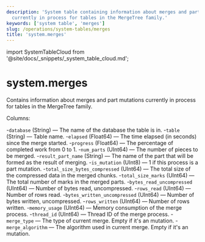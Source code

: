 ```yaml
---
description: 'System table containing information about merges and part mutations
  currently in process for tables in the MergeTree family.'
keywords: ['system table', 'merges']
slug: /operations/system-tables/merges
title: 'system.merges'
---
```


import SystemTableCloud from '@site/docs/_snippets/_system_table_cloud.md';

# system.merges

<SystemTableCloud/>

Contains information about merges and part mutations currently in process for tables in the MergeTree family.

Columns:

-`database` (String) — The name of the database the table is in.
-`table` (String) — Table name.
-`elapsed` (Float64) — The time elapsed (in seconds) since the merge started.
-`progress` (Float64) — The percentage of completed work from 0 to 1.
-`num_parts` (UInt64) — The number of pieces to be merged.
-`result_part_name` (String) — The name of the part that will be formed as the result of merging.
-`is_mutation` (UInt8) — 1 if this process is a part mutation.
-`total_size_bytes_compressed` (UInt64) — The total size of the compressed data in the merged chunks.
-`total_size_marks` (UInt64) — The total number of marks in the merged parts.
-`bytes_read_uncompressed` (UInt64) — Number of bytes read, uncompressed.
-`rows_read` (UInt64) — Number of rows read.
-`bytes_written_uncompressed` (UInt64) — Number of bytes written, uncompressed.
-`rows_written` (UInt64) — Number of rows written.
-`memory_usage` (UInt64) — Memory consumption of the merge process.
-`thread_id` (UInt64) — Thread ID of the merge process.
-`merge_type` — The type of current merge. Empty if it's an mutation.
-`merge_algorithm` — The algorithm used in current merge. Empty if it's an mutation.
